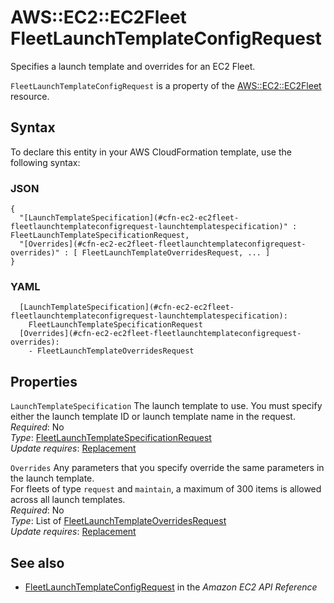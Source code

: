 # AWS::EC2::EC2Fleet FleetLaunchTemplateConfigRequest<a name="aws-properties-ec2-ec2fleet-fleetlaunchtemplateconfigrequest"></a>

Specifies a launch template and overrides for an EC2 Fleet\.

`FleetLaunchTemplateConfigRequest` is a property of the [AWS::EC2::EC2Fleet](https://docs.aws.amazon.com/AWSCloudFormation/latest/UserGuide/aws-resource-ec2-ec2fleet.html) resource\.

## Syntax<a name="aws-properties-ec2-ec2fleet-fleetlaunchtemplateconfigrequest-syntax"></a>

To declare this entity in your AWS CloudFormation template, use the following syntax:

### JSON<a name="aws-properties-ec2-ec2fleet-fleetlaunchtemplateconfigrequest-syntax.json"></a>

```
{
  "[LaunchTemplateSpecification](#cfn-ec2-ec2fleet-fleetlaunchtemplateconfigrequest-launchtemplatespecification)" : FleetLaunchTemplateSpecificationRequest,
  "[Overrides](#cfn-ec2-ec2fleet-fleetlaunchtemplateconfigrequest-overrides)" : [ FleetLaunchTemplateOverridesRequest, ... ]
}
```

### YAML<a name="aws-properties-ec2-ec2fleet-fleetlaunchtemplateconfigrequest-syntax.yaml"></a>

```
  [LaunchTemplateSpecification](#cfn-ec2-ec2fleet-fleetlaunchtemplateconfigrequest-launchtemplatespecification):
    FleetLaunchTemplateSpecificationRequest
  [Overrides](#cfn-ec2-ec2fleet-fleetlaunchtemplateconfigrequest-overrides):
    - FleetLaunchTemplateOverridesRequest
```

## Properties<a name="aws-properties-ec2-ec2fleet-fleetlaunchtemplateconfigrequest-properties"></a>

`LaunchTemplateSpecification` <a name="cfn-ec2-ec2fleet-fleetlaunchtemplateconfigrequest-launchtemplatespecification"></a>
The launch template to use\. You must specify either the launch template ID or launch template name in the request\.  
_Required_: No  
_Type_: [FleetLaunchTemplateSpecificationRequest](aws-properties-ec2-ec2fleet-fleetlaunchtemplatespecificationrequest.md)  
_Update requires_: [Replacement](https://docs.aws.amazon.com/AWSCloudFormation/latest/UserGuide/using-cfn-updating-stacks-update-behaviors.html#update-replacement)

`Overrides` <a name="cfn-ec2-ec2fleet-fleetlaunchtemplateconfigrequest-overrides"></a>
Any parameters that you specify override the same parameters in the launch template\.  
For fleets of type `request` and `maintain`, a maximum of 300 items is allowed across all launch templates\.  
_Required_: No  
_Type_: List of [FleetLaunchTemplateOverridesRequest](aws-properties-ec2-ec2fleet-fleetlaunchtemplateoverridesrequest.md)  
_Update requires_: [Replacement](https://docs.aws.amazon.com/AWSCloudFormation/latest/UserGuide/using-cfn-updating-stacks-update-behaviors.html#update-replacement)

## See also<a name="aws-properties-ec2-ec2fleet-fleetlaunchtemplateconfigrequest--seealso"></a>

- [ FleetLaunchTemplateConfigRequest](https://docs.aws.amazon.com/AWSEC2/latest/APIReference/API_FleetLaunchTemplateConfigRequest.html) in the _Amazon EC2 API Reference_

